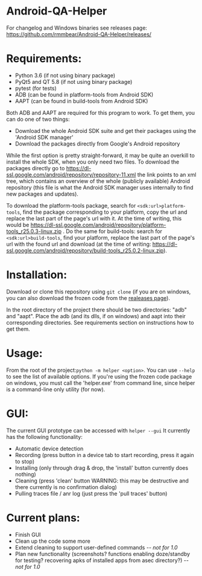 # Android-QA-Helper
For changelog and Windows binaries see releases page: https://github.com/rmmbear/Android-QA-Helper/releases/

# Requirements:
- Python 3.6 (if not using binary package)
- PyQt5 and QT 5.8 (if not using binary package)
- pytest (for tests)
- ADB (can be found in platform-tools from Android SDK)
- AAPT (can be found in build-tools from Android SDK)

Both ADB and AAPT are required for this program to work. To get them, you can do one of two things:
- Download the whole Android SDK suite and get their packages using the 'Android SDK manager'
- Download the packages directly from Google's Android repository

While the first option is pretty straight-forward, it may be quite an overkill to install the whole SDK, when you only need two files. To download the packages directly go to https://dl-ssl.google.com/android/repository/repository-11.xml the link points to an xml tree, which contains an overview of the whole (publicly available) Android repository (this file is what the Android SDK manager uses internally to find new packages and updates).

To download the platform-tools package, search for ```<sdk:url>platform-tools```, find the package corresponding to your platform, copy the url and replace the last part of the page's url with it. At the time of writing, this would be https://dl-ssl.google.com/android/repository/platform-tools_r25.0.3-linux.zip .
Do the same for build-tools: search for ```<sdk:url>build-tools```, find your platform, replace the last part of the page's url with the found url and download (at the time of writing: https://dl-ssl.google.com/android/repository/build-tools_r25.0.2-linux.zip).

# Installation:
Download or clone this repository using ```git clone``` (if you are on windows, you can also download the frozen code from the [realeases page](https://github.com/rmmbear/Android-QA-Helper/releases)).

In the root directory of the project there should be two directories: "adb" and "aapt". Place the adb (and its dlls, if on windows) and aapt into their corresponding directories. See requirements section on instructions how to get them.

# Usage:
From the root of the project:```python -m helper <option>```. You can use ```--help``` to see the list of available options.
If you're using the frozen code package on windows, you must call the 'helper.exe' from command line, since helper is a command-line only utility (for now). 

# GUI:
The current GUI prototype can be accessed with ```helper --gui```
It currently has the following functionality:
- Automatic device detection
- Recording (press button in a device tab to start recording, press it again to stop)
- Installing (only through drag & drop, the 'install' button currently does nothing)
- Cleaning (press 'clean' button WARNING: this may be destructive and there currently is no confirmation dialog)
- Pulling traces file / anr log (just press the 'pull traces' button)


# Current plans:
- Finish GUI
- Clean up the code some more
- Extend cleaning to support user-defined commands *-- not for 1.0*
- Plan new functionality (screenshots? functions enabling doze/standby for testing? recovering apks of installed apps from asec directory?) *-- not for 1.0*

